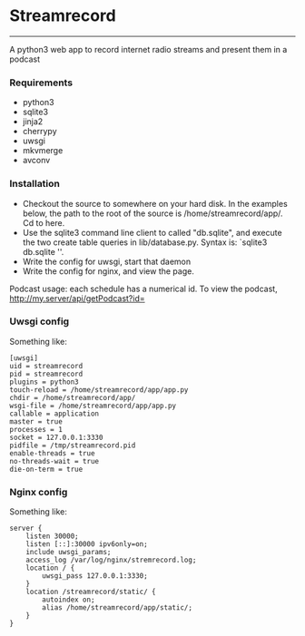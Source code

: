 # Streamrecord
***
A python3 web app to record internet radio streams and present them in a podcast

### Requirements

- python3
- sqlite3
- jinja2
- cherrypy
- uwsgi
- mkvmerge
- avconv

### Installation

- Checkout the source to somewhere on your hard disk. In the examples below, the path to the root of the source is /home/streamrecord/app/. Cd to here.
- Use the sqlite3 command line client to called "db.sqlite", and execute the two create table queries in lib/database.py. Syntax is: `sqlite3 db.sqlite '<query here>'. 
- Write the config for uwsgi, start that daemon
- Write the config for nginx, and view the page.

Podcast usage: each schedule has a numerical id. To view the podcast, http://my.server/api/getPodcast?id=<number>

### Uwsgi config

Something like:

```
[uwsgi]
uid = streamrecord
pid = streamrecord
plugins = python3
touch-reload = /home/streamrecord/app/app.py
chdir = /home/streamrecord/app/
wsgi-file = /home/streamrecord/app/app.py
callable = application
master = true
processes = 1
socket = 127.0.0.1:3330
pidfile = /tmp/streamrecord.pid
enable-threads = true
no-threads-wait = true
die-on-term = true
```

### Nginx config

Something like:

```
server {
	listen 30000;
	listen [::]:30000 ipv6only=on;
	include uwsgi_params;
	access_log /var/log/nginx/stremrecord.log;
	location / {
		uwsgi_pass 127.0.0.1:3330;
	}
	location /streamrecord/static/ {
		autoindex on;
		alias /home/streamrecord/app/static/;
	}
}
```